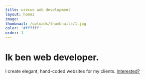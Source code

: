 ```yaml
---
title: usecue web development
layout: home2
image:
thumbnail: /uploads/thumbnails/1.jpg
color: '#ffffff'
order: 1
---
```



<h1><span class="element">Ik ben web developer.</span></h1>

I create elegant, hand-coded websites for my clients. [Interested?](/about-me)
